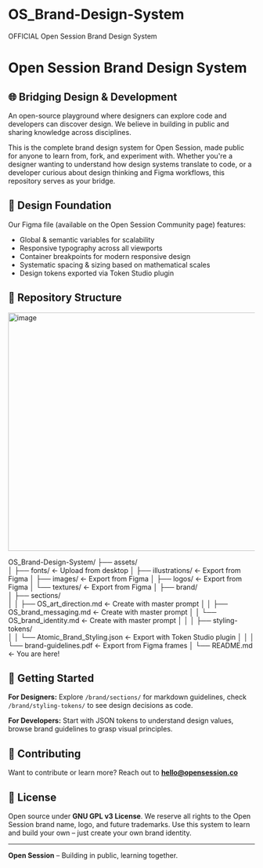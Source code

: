 # OS_Brand-Design-System
OFFICIAL Open Session Brand Design System

# Open Session Brand Design System

## 🌐 Bridging Design & Development

An open-source playground where designers can explore code and developers can discover design. We believe in building in public and sharing knowledge across disciplines.

This is the complete brand design system for Open Session, made public for anyone to learn from, fork, and experiment with. Whether you're a designer wanting to understand how design systems translate to code, or a developer curious about design thinking and Figma workflows, this repository serves as your bridge.

## 🎨 Design Foundation

Our Figma file (available on the Open Session Community page) features:
- Global & semantic variables for scalability
- Responsive typography across all viewports  
- Container breakpoints for modern responsive design
- Systematic spacing & sizing based on mathematical scales
- Design tokens exported via Token Studio plugin

## 📁 Repository Structure
<img width="635" height="486" alt="image" src="https://github.com/user-attachments/assets/d3bdf5fd-5edf-447b-80da-01d44336b111" />

OS_Brand-Design-System/
├── assets/                    
│   ├── fonts/                          ← Upload from desktop
│   ├── illustrations/                   ← Export from Figma
│   ├── images/                          ← Export from Figma
│   ├── logos/                           ← Export from Figma
│   └── textures/                        ← Export from Figma
│
├── brand/                     
│   ├── sections/             
│   │   ├── OS_art_direction.md         ← Create with master prompt
│   │   ├── OS_brand_messaging.md       ← Create with master prompt
│   │   └── OS_brand_identity.md        ← Create with master prompt
│   │
│   ├── styling-tokens/       
│   │   └── Atomic_Brand_Styling.json   ← Export with Token Studio plugin
│   │
│   └── brand-guidelines.pdf            ← Export from Figma frames
│
└── README.md                            ← You are here!

## 🚀 Getting Started

**For Designers:** Explore `/brand/sections/` for markdown guidelines, check `/brand/styling-tokens/` to see design decisions as code.

**For Developers:** Start with JSON tokens to understand design values, browse brand guidelines to grasp visual principles.

## 🤝 Contributing

Want to contribute or learn more? Reach out to **hello@opensession.co**

## 📜 License

Open source under **GNU GPL v3 License**. We reserve all rights to the Open Session brand name, logo, and future trademarks. Use this system to learn and build your own – just create your own brand identity.

---

**Open Session** – Building in public, learning together.
